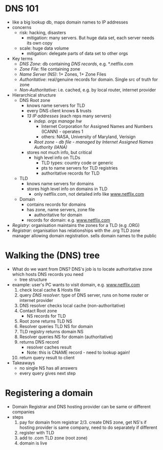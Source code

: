 # DNS 101
- like a big lookup db, maps domain names to IP addresses
- concerns
  - risk: hacking, disasters
    - mitigation: many servers. But huge data set, each server needs its own copy
  - scale: huge data volume
    - mitigation: delegate parts of data set to other orgs
- Key terms
  - *DNS Zone*: db containing *DNS records*, e.g. *.netflix.com
  - *Zone File*: file containing zone
  - *Name Server (NS)*: 1+ Zones, 1+ Zone Files
  - *Authoritative*: real/genuine records for domain. Single src of truth for zone
  - *Non-Authoritative*: i.e. cached, e.g. by local router, internet provider
- Hierarchical structure
  - DNS Root zone
    - knows name servers for TLD
    - every DNS client knows & trusts
    - *13 IP addresses* (each reps many servers)
      - *indep. orgs manage hw*
        - Internet Corporation for Assigned Names and Numbers (ICANN) - operates 1
        - others: NASA, University of Maryland, Verisign
      - *Root zone - db file - managed by Internet Assigned Names Authority (IANA)*
    - stores not much info, but critical
      - high level info on TLDs
        - TLD types: country code or generic
        - pts to name servers for TLD registries
        - authoritative records for TLD
  - TLD
    - knows name servers for domains
    - stores high level info on domains in TLD
      - only netflix.com, not detailed info like www.netflix.com
  - Domain
    - contains records for domains
    - has zone, name servers, zone file
      - authoritative for domain
    - records for domain: e.g. www.netflix.com
- *Registry*: organisation maintains the zones for a TLD (e.g .ORG)
- *Registrar*: organisation has relationships with the .org TLD zone manager allowing domain registration. sells domain names to the public

# Walking the (DNS) tree
- What do we want from DNS? DNS's job is to locate authoritative zone which hosts DNS records you need
  - tree structure
- example: user's PC wants to visit domain, e.g. www.netflix.com
  1. check local cache & Hosts file
  2. query *DNS resolver*: type of DNS server, runs on home router or internet provider
  3. DNS resolver checks local cache (non-authoritative)
  4. Contact Root zone
      - NS records for TLD
  5. Root zone returns TLD NS
  6. Resolver queries TLD NS for domain
  7. TLD registry returns domain NS
  8. Resolver queries NS for domain (authoritative)
  9. returns DNS record
      - resolver caches result
      - Note: this is CNAME record - need to lookup again!
  10. return query result to client
- Takeaways
  - no single NS has all answers
  - every query gives next step

# Registering a domain
- Domain Registrar and DNS hosting provider can be same or different companies
- steps
  1. pay for domain from registrar 
  2/3. create DNS zone, get NS's if hosting provider is same company, need to do separately if different
  4. register with TLD
  5. add to .com TLD zone (root zone)
  6. domain is live